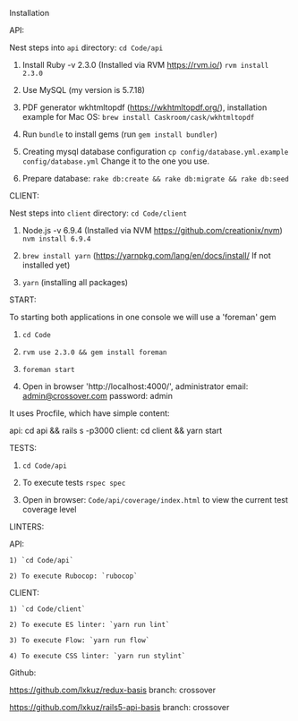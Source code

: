 Installation

API: 
  
  Nest steps into `api` directory:  `cd Code/api`

  1) Install Ruby -v 2.3.0 (Installed via RVM https://rvm.io/)
  `rvm install 2.3.0`
    
  2) Use MySQL (my version is 5.7.18)

  3) PDF generator wkhtmltopdf (https://wkhtmltopdf.org/), installation example for Mac OS:
  `brew install Caskroom/cask/wkhtmltopdf`

  4) Run `bundle` to install gems (run `gem install bundler`)

  5) Creating mysql database configuration `cp config/database.yml.example config/database.yml`
  Change it to the one you use.  

  6) Prepare database: `rake db:create && rake db:migrate && rake db:seed`

CLIENT: 
  
  Nest steps into `client` directory:  `cd Code/client`

  1) Node.js -v 6.9.4 (Installed via NVM https://github.com/creationix/nvm)
  `nvm install 6.9.4`
  
  2) `brew install yarn` (https://yarnpkg.com/lang/en/docs/install/ If not installed yet)
  
  3) `yarn` (installing all packages)


START:

  To starting both applications in one console we will use a 'foreman' gem 
  
  1) `cd Code`

  2) `rvm use 2.3.0 && gem install foreman`

  3) `foreman start`

  4) Open in browser 'http://localhost:4000/', administrator email: admin@crossover.com  password: admin

  It uses Procfile, which have simple content:

  api: cd api && rails s -p3000
  client: cd client && yarn start

TESTS:

  1) `cd Code/api`

  2) To execute tests `rspec spec`
  
  3) Open in browser: `Code/api/coverage/index.html` to view the current test coverage level

LINTERS:

  API:

    1) `cd Code/api`

    2) To execute Rubocop: `rubocop`

  CLIENT:

    1) `cd Code/client`
    
    2) To execute ES linter: `yarn run lint`
    
    3) To execute Flow: `yarn run flow`
    
    4) To execute CSS linter: `yarn run stylint`

Github:

https://github.com/lxkuz/redux-basis branch: crossover

https://github.com/lxkuz/rails5-api-basis branch: crossover
